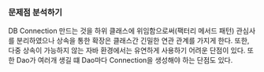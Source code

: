 ### 문제점 분석하기
DB Connection 만드는 것을 하위 클래스에 위임함으로써(팩터리 메서드 패턴) 관심사를 분리하였으나 상속을 통한 확장은
클래스간 긴밀한 연관 관계를 가지게 한다. 또한, 다중 상속이 가능하지 않는 자바 환경에서는 유연하게 사용하기 어려운 단점이 있다.
또한 Dao가 여러개 생길 떄 Dao마다 Connection을 생성해야 하는 단점도 있다.